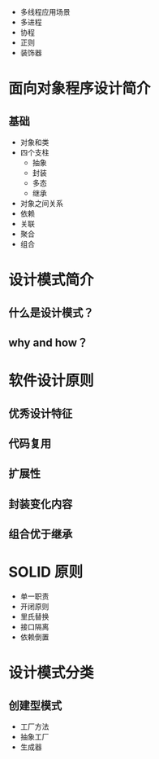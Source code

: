 - 多线程应用场景
- 多进程
- 协程
- 正则
- 装饰器

# 面向对象程序设计简介

## 基础

- 对象和类
- 四个支柱
    - 抽象
    - 封装
    - 多态
    - 继承
- 对象之间关系
- 依赖
- 关联
- 聚合
- 组合

# 设计模式简介

## 什么是设计模式？

## why and how？

# 软件设计原则

## 优秀设计特征

## 代码复用

## 扩展性

## 封装变化内容

## 组合优于继承

# SOLID 原则

- 单一职责
- 开闭原则
- 里氏替换
- 接口隔离
- 依赖倒置

# 设计模式分类

## 创建型模式

- 工厂方法
- 抽象工厂
- 生成器
